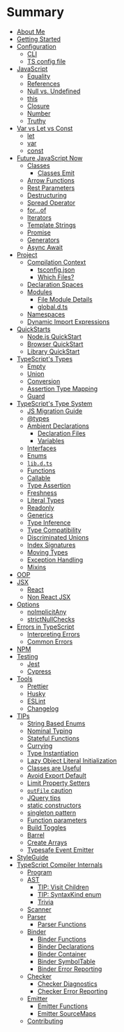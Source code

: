 # Summary

* [About Me](AboutMe.md) <!--completed-->
* [Getting Started](TypeScript.md) <!--completed-->
* [Configuration](configuration/configuration.md) <!--completed-->
  * [CLI](configuration/cli.md) <!--completed-->
  * [TS config file](configuration/ts_config_file.md)  <!--completed-->
* [JavaScript](javascript/recap.md)
  * [Equality](javascript/equality_condition.md) <!--completed-->
  * [References](javascript/references.md)
  * [Null vs. Undefined](javascript/null-undefined.md)
  * [this](javascript/this.md)
  * [Closure](javascript/closure.md)
  * [Number](javascript/number.md)
  * [Truthy](javascript/truthy.md)
* [Var vs Let vs Const](defination/defination.md) <!--completed-->
  * [let](defination/let.md) <!--completed-->
  * [var](defination/var.md) <!--completed-->
  * [const](defination/const.md)   <!--completed-->
* [Future JavaScript Now](future-javascript.md) 
  * [Classes](classes.md)
    * [Classes Emit](classes-emit.md)
  * [Arrow Functions](arrow-functions.md)
  * [Rest Parameters](rest-parameters.md)
  * [Destructuring](destructuring/destructuring.md) <!--completed-->
  * [Spread Operator](spread-operator.md)
  * [for...of](for...of.md)
  * [Iterators](iterators.md)
  * [Template Strings](template-strings.md)
  * [Promise](promise.md)
  * [Generators](generators.md)
  * [Async Await](async-await.md)
* [Project](project/project.md)
  * [Compilation Context](project/compilation-context.md)
    * [tsconfig.json](project/tsconfig.md)
    * [Which Files?](project/files.md)
  * [Declaration Spaces](project/declarationspaces.md)
  * [Modules](project/modules.md)
    * [File Module Details](project/external-modules.md)
    * [global.d.ts](project/globals.md)
  * [Namespaces](project/namespaces.md)
  * [Dynamic Import Expressions](project/dynamic-import-expressions.md)
* [QuickStarts](quick/quick.md)
  * [Node.js QuickStart](quick/nodejs.md)
  * [Browser QuickStart](quick/browser.md)
  * [Library QuickStart](quick/library.md)
* [TypeScript's Types](types/types.md) <!--completed-->
  * [Empty](types/empty.md) <!--completed-->
  * [Union](types/union.md) <!--completed-->
  * [Conversion](types/conversion.md)  <!--completed-->
  * [Assertion Type Mapping](types/mapping.md)  <!--completed-->
  * [Guard](types/guard.md)   <!--completed-->
* [TypeScript's Type System](types/type-system.md)
  * [JS Migration Guide](types/migrating.md)
  * [@types](types/@types.md)
  * [Ambient Declarations](types/ambient/intro.md)
    * [Declaration Files](types/ambient/d.ts.md)
    * [Variables](types/ambient/variables.md)
  * [Interfaces](types/interfaces.md)
  * [Enums](enums.md)
  * [`lib.d.ts`](types/lib.d.ts.md)
  * [Functions](types/functions.md)
  * [Callable](types/callable.md)
  * [Type Assertion](types/type-assertion.md)
  * [Freshness](types/freshness.md)  
  * [Literal Types](types/literal-types.md)
  * [Readonly](types/readonly.md)
  * [Generics](types/generics.md)
  * [Type Inference](types/type-inference.md)
  * [Type Compatibility](types/type-compatibility.md)  
  * [Discriminated Unions](types/discriminated-unions.md)
  * [Index Signatures](types/index-signatures.md)
  * [Moving Types](types/moving-types.md)
  * [Exception Handling](types/exceptions.md)
  * [Mixins](types/mixins.md)
* [OOP](oop/oop.md)  
* [JSX](jsx/tsx.md)
  * [React](jsx/react.md)
  * [Non React JSX](jsx/others.md)
* [Options](options/intro.md)
  * [noImplicitAny](options/noImplicitAny.md)
  * [strictNullChecks](options/strictNullChecks.md)
* [Errors in TypeScript](errors/main.md)
  * [Interpreting Errors](errors/interpreting-errors.md)
  * [Common Errors](errors/common-errors.md)
* [NPM](npm/index.md)
* [Testing](testing/intro.md)
  * [Jest](testing/jest.md)
  * [Cypress](testing/cypress.md)
* [Tools](tools/intro.md)
  * [Prettier](tools/prettier.md)
  * [Husky](tools/husky.md)
  * [ESLint](tools/eslint.md)
  * [Changelog](tools/changelog.md)
* [TIPs](tips/main.md)
  * [String Based Enums](tips/stringEnums.md)
  * [Nominal Typing](tips/nominalTyping.md)
  * [Stateful Functions](tips/statefulFunctions.md)
  * [Currying](tips/currying.md)
  * [Type Instantiation](tips/typeInstantiation.md)
  * [Lazy Object Literal Initialization](tips/lazyObjectLiteralInitialization.md)
  * [Classes are Useful](tips/classesAreUseful.md)
  * [Avoid Export Default](tips/defaultIsBad.md)
  * [Limit Property Setters](tips/propertySetters.md)
  * [`outFile` caution](tips/outFile.md)
  * [JQuery tips](tips/jquery.md)
  * [static constructors](tips/staticConstructor.md)
  * [singleton pattern](tips/singleton.md)
  * [Function parameters](tips/functionParameters.md)
  * [Build Toggles](tips/build-toggles.md)
  * [Barrel](tips/barrel.md)
  * [Create Arrays](tips/create-arrays.md)
  * [Typesafe Event Emitter](tips/typed-event.md)
* [StyleGuide](styleguide/styleguide.md)
* [TypeScript Compiler Internals](compiler/overview.md)
  * [Program](compiler/program.md)
  * [AST](compiler/ast.md)
    * [TIP: Visit Children](compiler/ast-tip-children.md)
    * [TIP: SyntaxKind enum](compiler/ast-tip-syntaxkind.md)
    * [Trivia](compiler/ast-trivia.md)
  * [Scanner](compiler/scanner.md)
  * [Parser](compiler/parser.md)
    * [Parser Functions](compiler/parser-functions.md)
  * [Binder](compiler/binder.md)
    * [Binder Functions](compiler/binder-functions.md)
    * [Binder Declarations](compiler/binder-declarations.md)
    * [Binder Container](compiler/binder-container.md)
    * [Binder SymbolTable](compiler/binder-symboltable.md)
    * [Binder Error Reporting](compiler/binder-diagnostics.md)
  * [Checker](compiler/checker.md)
    * [Checker Diagnostics](compiler/checker-global.md)
    * [Checker Error Reporting](compiler/checker-diagnostics.md)
  * [Emitter](compiler/emitter.md)
    * [Emitter Functions](compiler/emitter-functions.md)
    * [Emitter SourceMaps](compiler/emitter-sourcemaps.md)
  * [Contributing](compiler/contributing.md)
